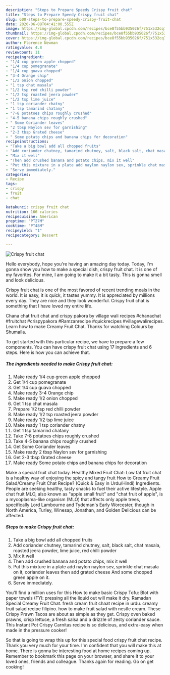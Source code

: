 ```yaml
---
description: "Steps to Prepare Speedy Crispy fruit chat"
title: "Steps to Prepare Speedy Crispy fruit chat"
slug: 600-steps-to-prepare-speedy-crispy-fruit-chat
date: 2020-06-08T04:41:00.555Z
image: https://img-global.cpcdn.com/recipes/bce8f55bb935026f/751x532cq70/crispy-fruit-chat-recipe-main-photo.jpg
thumbnail: https://img-global.cpcdn.com/recipes/bce8f55bb935026f/751x532cq70/crispy-fruit-chat-recipe-main-photo.jpg
cover: https://img-global.cpcdn.com/recipes/bce8f55bb935026f/751x532cq70/crispy-fruit-chat-recipe-main-photo.jpg
author: Florence Newman
ratingvalue: 4.8
reviewcount: 11
recipeingredient:
- "1/4 cup green apple chopped"
- "1/4 cup pomegranate"
- "1/4 cup guava chopped"
- "3-4 Orange chip"
- "1/2 onion chopped"
- "1 tsp chat masala"
- "1/2 tsp red chilli powder"
- "1/2 tsp roasted jeera powder"
- "1/2 tsp lime juice"
- "1 tsp coriander chatny"
- "1 tsp tamarind chatany"
- "7-8 potatoes chips roughly crushed"
- "4-5 banana chips roughly crushed"
- " Some Coriander leaves"
- "2 tbsp Naylon sev for garnishing"
- "2-3 tbsp Grated cheese"
- " Some potato chips and banana chips for decoration"
recipeinstructions:
- "Take a big bowl add all chopped fruits"
- "Add coriander chutney, tamarind chutney, salt, black salt, chat masala, roasted jeera powder, lime juice, red chilli powder"
- "Mix it well"
- "Then add crushed banana and potato chips, mix it well"
- "Put this mixture in a plate add naylon naylon sev, sprinkle chat masala on it, coriander leaves then add grated cheese And some chopped green apple on it."
- "Serve immediately."
categories:
- Recipe
tags:
- crispy
- fruit
- chat

katakunci: crispy fruit chat 
nutrition: 166 calories
recipecuisine: American
preptime: "PT27M"
cooktime: "PT48M"
recipeyield: "1"
recipecategory: Dessert

---
```



![Crispy fruit chat](https://img-global.cpcdn.com/recipes/bce8f55bb935026f/751x532cq70/crispy-fruit-chat-recipe-main-photo.jpg)

Hello everybody, hope you're having an amazing day today. Today, I'm gonna show you how to make a special dish, crispy fruit chat. It is one of my favorites. For mine, I am going to make it a bit tasty. This is gonna smell and look delicious.

Crispy fruit chat is one of the most favored of recent trending meals in the world. It is easy, it is quick, it tastes yummy. It is appreciated by millions every day. They are nice and they look wonderful. Crispy fruit chat is something that I have loved my entire life.

Chana chat fruit chat and crispy pakora by village wali recipes #chanachat #fruitchat #crispypakora #Ramzanrecipe #quickrecipes #villagewalirecipes. Learn how to make Creamy Fruit Chat. Thanks for watching Colours by Shumaila.


To get started with this particular recipe, we have to prepare a few components. You can have crispy fruit chat using 17 ingredients and 6 steps. Here is how you can achieve that.

##### The ingredients needed to make Crispy fruit chat:

1. Make ready 1/4 cup green apple chopped
1. Get 1/4 cup pomegranate
1. Get 1/4 cup guava chopped
1. Make ready 3-4 Orange chip
1. Make ready 1/2 onion chopped
1. Get 1 tsp chat masala
1. Prepare 1/2 tsp red chilli powder
1. Make ready 1/2 tsp roasted jeera powder
1. Make ready 1/2 tsp lime juice
1. Make ready 1 tsp coriander chatny
1. Get 1 tsp tamarind chatany
1. Take 7-8 potatoes chips roughly crushed
1. Take 4-5 banana chips roughly crushed
1. Get  Some Coriander leaves
1. Make ready 2 tbsp Naylon sev for garnishing
1. Get 2-3 tbsp Grated cheese
1. Make ready  Some potato chips and banana chips for decoration


Make a special fruit chat today. Healthy Mixed Fruit Chat: Low fat fruit chat is a healthy way of enjoying the spicy and tangy fruit How to Creamy Fruit Salad/Creamy Fruit Chat Recipe? (Quick &amp; Easy in Urdu/Hindi) Ingredients. People are seeking healthy, tasty snacks to fuel their active lifestyle. Apple chat fruit MLO, also known as &#34;apple small fruit&#34; and &#34;chat fruit of apple&#34;, is a mycoplasma-like organism (MLO) that affects only apple trees, specifically Lord Lambourne and Tydeman&#39;s Early Worcester, though in North America, Turley, Winesap, Jonathan, and Golden Delicious can be affected. 

##### Steps to make Crispy fruit chat:

1. Take a big bowl add all chopped fruits
1. Add coriander chutney, tamarind chutney, salt, black salt, chat masala, roasted jeera powder, lime juice, red chilli powder
1. Mix it well
1. Then add crushed banana and potato chips, mix it well
1. Put this mixture in a plate add naylon naylon sev, sprinkle chat masala on it, coriander leaves then add grated cheese And some chopped green apple on it.
1. Serve immediately.


You&#39;ll find a million uses for this How to make basic Crispy Tofu: Blot with paper towels (FYI: pressing all the liquid out will make it dry. Ramadan Special Creamy Fruit Chat. fresh cream fruit chaat recipe in urdu. creamy fruit salad recipe filipino. how to make fruit salad with nestle cream. These Crispy Prawn Tacos are about as simple as they get. Crispy oven baked prawns, crisp lettuce, a fresh salsa and a drizzle of zesty coriander sauce. This Instant Pot Crispy Carnitas recipe is so delicious, and extra-easy when made in the pressure cooker! 

So that is going to wrap this up for this special food crispy fruit chat recipe. Thank you very much for your time. I'm confident that you will make this at home. There is gonna be interesting food at home recipes coming up. Remember to bookmark this page on your browser, and share it to your loved ones, friends and colleague. Thanks again for reading. Go on get cooking!
